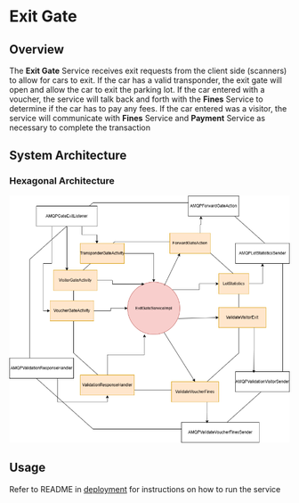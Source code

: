 # Exit Gate

## Overview

The **Exit Gate** Service receives exit requests from the client side (scanners) to allow for cars to exit.
If the car has a valid transponder, the exit gate will open and allow the car to exit the parking lot.
If the car entered with a voucher, the service will talk back and forth with the **Fines** Service to determine
if the car has to pay any fees.
If the car entered was a visitor, the service will communicate with **Fines** Service and **Payment** Service as necessary
to complete the transaction

## System Architecture

### Hexagonal Architecture

![Hexagonal Architecture of Exit Gate Service](./exit-gate_hexagon.png)

## Usage

Refer to README in [deployment](../../deployment/README.md) for instructions on how to run the service